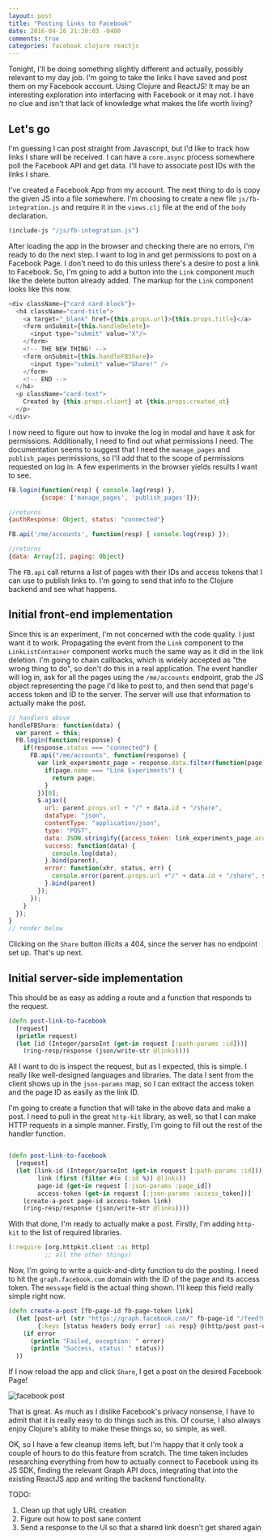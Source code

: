 ```yaml
---
layout: post
title: "Posting links to Facebook"
date: 2016-04-26 21:20:03 -0400
comments: true
categories: facebook clojure reactjs
---
```


Tonight, I'll be doing something slightly different and actually, possibly relevant to my day job. I'm going to take the links I have saved and post them on my Facebook account. Using Clojure and ReactJS! It may be an interesting exploration into interfacing with Facebook or it may not. I have no clue and isn't that lack of knowledge what makes the life worth living?

## Let's go

I'm guessing I can post straight from Javascript, but I'd like to track how links I share will be received. I can have a `core.async` process somewhere poll the Facebook API and get data. I'll have to associate post IDs with the links I share.

I've created a Facebook App from my account. The next thing to do is copy the given JS into a file somewhere. I'm choosing to create a new file `js/fb-integration.js` and require it in the `views.clj` file at the end of the `body` declaration.

``` clojure
(include-js "/js/fb-integration.js")
```

After loading the app in the browser and checking there are no errors, I'm ready to do the next step. I want to log in and get permissions to post on a Facebook Page. I don't need to do this unless there's a desire to post a link to Facebook. So, I'm going to add a button into the `Link` component much like the delete button already added. The markup for the `Link` component looks like this now.

``` javascript
<div className={"card card-block"}>
  <h4 className="card-title">
    <a target="_blank" href={this.props.url}>{this.props.title}</a>
    <form onSubmit={this.handleDelete}>
      <input type="submit" value="X"/>
    </form>
    <!-- THE NEW THING! -->
    <form onSubmit={this.handleFBShare}>
      <input type="submit" value="Share!" />
    </form>
    <!-- END -->
  </h4>
  <p className="card-text">
    Created by {this.props.client} at {this.props.created_at}
  </p>
</div>
```

I now need to figure out how to invoke the log in modal and have it ask for permissions. Additionally, I need to find out what permissions I need. The documentation seems to suggest that I need the `manage_pages` and `publish_pages` permissions, so I'll add that to the scope of permissions requested on log in. A few experiments in the browser yields results I want to see.

``` javascript
FB.login(function(resp) { console.log(resp) },
         {scope: ['manage_pages', 'publish_pages']});

//returns
{authResponse: Object, status: "connected"}

FB.api('/me/accounts', function(resp) { console.log(resp) });

//returns
{data: Array[2], paging: Object}
```

The `FB.api` call returns a list of pages with their IDs and access tokens that I can use to publish links to. I'm going to send that info to the Clojure backend and see what happens.

## Initial front-end implementation

Since this is an experiment, I'm not concerned with the code quality. I just want it to work. Propagating the event from the `Link` component to the `LinkListContainer` component works much the same way as it did in the link deletion. I'm going to chain callbacks, which is widely accepted as "the wrong thing to do", so don't do this in a real application. The event handler will log in, ask for all the pages using the `/me/accounts` endpoint, grab the JS object representing the page I'd like to post to, and then send that page's access token and ID to the server. The server will use that information to actually make the post.

``` javascript
// handlers above
handleFBShare: function(data) {
  var parent = this;
  FB.login(function(response) {
    if(response.status === "connected") {
      FB.api("/me/accounts", function(response) {
        var link_experiments_page = response.data.filter(function(page) {
          if(page.name === "Link Experiments") {
            return page;
          }
        })[0];
        $.ajax({
          url: parent.props.url + "/" + data.id + "/share",
          dataType: "json",
          contentType: "application/json",
          type: "POST",
          data: JSON.stringify({access_token: link_experiments_page.access_token, page_id: link_experiments_page.id}),
          success: function(data) {
            console.log(data);
          }.bind(parent),
          error: function(xhr, status, err) {
            console.error(parent.props.url +"/" + data.id + "/share", status, err.toString());
          }.bind(parent)
        });
      });
    }
  });
}
// render below
```

Clicking on the `Share` button illicits a 404, since the server has no endpoint set up. That's up next.

## Initial server-side implementation

This should be as easy as adding a route and a function that responds to the request.

``` clojure
(defn post-link-to-facebook
  [request]
  (println request)
  (let [id (Integer/parseInt (get-in request [:path-params :id]))]
    (ring-resp/response (json/write-str @links))))
```

All I want to do is inspect the request, but as I expected, this is simple. I really like well-designed languages and libraries. The data I sent from the client shows up in the `json-params` map, so I can extract the access token and the page ID as easily as the link ID.

I'm going to create a function that will take in the above data and make a post. I need to pull in the great `http-kit` library, as well, so that I can make HTTP requests in a simple manner. Firstly, I'm going to fill out the rest of the handler function.

``` clojure

(defn post-link-to-facebook
  [request]
  (let [link-id (Integer/parseInt (get-in request [:path-params :id]))
        link (first (filter #(= (:id %)) @links))
        page-id (get-in request [:json-params :page_id])
        access-token (get-in request [:json-params :access_token])]
    (create-a-post page-id access-token link)
    (ring-resp/response (json/write-str @links))))
```

With that done, I'm ready to actually make a post. Firstly, I'm adding `http-kit` to the list of required libraries.

``` clojure
(:require [org.httpkit.client :as http]
          ;; all the other things)
```

Now, I'm going to write a quick-and-dirty function to do the posting. I need to hit the `graph.facebook.com` domain with the ID of the page and its access token. The `message` field is the actual thing shown. I'll keep this field really simple right now.

``` clojure
(defn create-a-post [fb-page-id fb-page-token link]
  (let [post-url (str "https://graph.facebook.com/" fb-page-id "/feed?message=Look%20at%20this%20link%20" (:url link) "&access_token=" fb-page-token)
        {:keys [status headers body error] :as resp} @(http/post post-url)]
    (if error
      (println "Failed, exception: " error)
      (println "Success, status: " status))
  ))
```

If I now reload the app and click `Share`, I get a post on the desired Facebook Page!

![facebook post](/images/facebook-post.png)

That is great. As much as I dislike Facebook's privacy nonsense, I have to admit that it is really easy to do things such as this. Of course, I also always enjoy Clojure's ability to make these things so, so simple, as well.

OK, so I have a few cleanup items left, but I'm happy that it only took a couple of hours to do this feature from scratch. The time taken includes researching everything from how to actually connect to Facebook using its JS SDK, finding the relevant Graph API docs, integrating that into the existing ReactJS app and writing the backend functionality.


TODO:

1. Clean up that ugly URL creation
2. Figure out how to post sane content
3. Send a response to the UI so that a shared link doesn't get shared again
